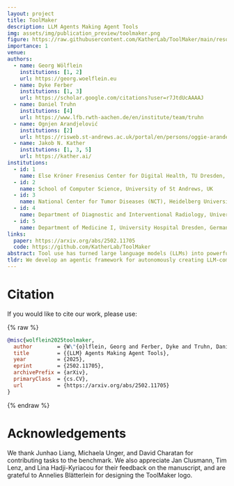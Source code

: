 ```yaml
---
layout: project
title: ToolMaker
description: LLM Agents Making Agent Tools
img: assets/img/publication_preview/toolmaker.png
figure: https://raw.githubusercontent.com/KatherLab/ToolMaker/main/resources/overview.png
importance: 1
venue: 
authors:
  - name: Georg Wölflein
    institutions: [1, 2]
    url: https://georg.woelflein.eu
  - name: Dyke Ferber
    institutions: [1, 3]
    url: https://scholar.google.com/citations?user=r7JtdUcAAAAJ
  - name: Daniel Truhn
    institutions: [4]
    url: https://www.lfb.rwth-aachen.de/en/institute/team/truhn
  - name: Ognjen Arandjelović
    institutions: [2]
    url: https://risweb.st-andrews.ac.uk/portal/en/persons/oggie-arandelovic(fdd98ab1-564a-42a3-bf0c-fab7afbbd63c).html
  - name: Jakob N. Kather
    institutions: [1, 3, 5]
    url: https://kather.ai/
institutions:
  - id: 1
    name: Else Kröner Fresenius Center for Digital Health, TU Dresden, Germany
  - id: 2
    name: School of Computer Science, University of St Andrews, UK
  - id: 3
    name: National Center for Tumor Diseases (NCT), Heidelberg University Hospital, Germany
  - id: 4
    name: Department of Diagnostic and Interventional Radiology, University Hospital Aachen, Germany
  - id: 5
    name: Department of Medicine I, University Hospital Dresden, Germany
links:
  paper: https://arxiv.org/abs/2502.11705
  code: https://github.com/KatherLab/ToolMaker
abstract: Tool use has turned large language models (LLMs) into powerful agents that can perform complex multi-step tasks by dynamically utilising external software components. However, these tools must be implemented in advance by human developers, hindering the applicability of LLM agents in domains which demand large numbers of highly specialised tools, like in life sciences and medicine. Motivated by the growing trend of scientific studies accompanied by public code repositories, we propose ToolMaker, a novel agentic framework that autonomously transforms papers with code into LLM-compatible tools. Given a short task description and a repository URL, ToolMaker autonomously installs required dependencies and generates code to perform the task, using a closed-loop self-correction mechanism to iteratively diagnose and rectify errors. To evaluate our approach, we introduce a benchmark comprising 15 diverse and complex computational tasks spanning both medical and non-medical domains with over 100 unit tests to objectively assess tool correctness and robustness. ToolMaker correctly implements 80% of the tasks, substantially outperforming current state-of-the-art software engineering agents. ToolMaker therefore is a step towards fully autonomous agent-based scientific workflows.
tldr: We develop an agentic framework for autonomously creating LLM-compatible tools from papers with associated code repositories.
---
```


# Citation

If you would like to cite our work, please use:

{% raw %}
```bibtex
@misc{wolflein2025toolmaker,
  author        = {W\"{o}lflein, Georg and Ferber, Dyke and Truhn, Daniel and Arandjelovi\'{c}, Ognjen and Kather, Jakob Nikolas},
  title         = {{LLM} Agents Making Agent Tools},
  year          = {2025},
  eprint        = {2502.11705},
  archivePrefix = {arXiv},
  primaryClass  = {cs.CV},
  url           = {https://arxiv.org/abs/2502.11705}
}
```
{% endraw %}

# Acknowledgements

We thank Junhao Liang, Michaela Unger, and David Charatan for contributing tasks to the benchmark. We also appreciate Jan Clusmann, Tim Lenz, and Lina Hadji-Kyriacou for their feedback on the manuscript, and are grateful to Annelies Blätterlein for designing the ToolMaker logo.